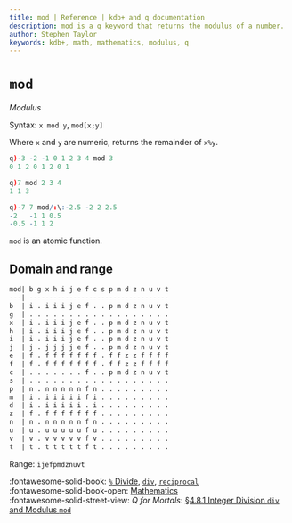 ```yaml
---
title: mod | Reference | kdb+ and q documentation
description: mod is a q keyword that returns the modulus of a number.
author: Stephen Taylor
keywords: kdb+, math, mathematics, modulus, q
---
```

# `mod`

_Modulus_



Syntax: `x mod y`, `mod[x;y]`

Where `x` and `y` are numeric, returns the remainder of `x%y`.
```q
q)-3 -2 -1 0 1 2 3 4 mod 3
0 1 2 0 1 2 0 1

q)7 mod 2 3 4
1 1 3

q)-7 7 mod/:\:-2.5 -2 2 2.5
-2   -1 1 0.5
-0.5 -1 1 2
```

`mod` is an atomic function.


## Domain and range

```txt
mod| b g x h i j e f c s p m d z n u v t
---| -----------------------------------
b  | i . i i i j e f . . p m d z n u v t
g  | . . . . . . . . . . . . . . . . . .
x  | i . i i i j e f . . p m d z n u v t
h  | i . i i i j e f . . p m d z n u v t
i  | i . i i i j e f . . p m d z n u v t
j  | j . j j j j e f . . p m d z n u v t
e  | f . f f f f f f f . f f z z f f f f
f  | f . f f f f f f f . f f z z f f f f
c  | . . . . . . . f . . p m d z n u v t
s  | . . . . . . . . . . . . . . . . . .
p  | n . n n n n n f n . . . . . . . . .
m  | i . i i i i i f i . . . . . . . . .
d  | i . i i i i i . i . . . . . . . . .
z  | f . f f f f f f f . . . . . . . . .
n  | n . n n n n n f n . . . . . . . . .
u  | u . u u u u u f u . . . . . . . . .
v  | v . v v v v v f v . . . . . . . . .
t  | t . t t t t t f t . . . . . . . . .
```

Range: `ijefpmdznuvt`

:fontawesome-solid-book: 
[`%` Divide](divide.md), [`div`](div.md), [`reciprocal`](reciprocal.md) 
<br>
:fontawesome-solid-book-open: 
[Mathematics](../basics/math.md)
<br>
:fontawesome-solid-street-view: 
_Q for Mortals_: [§4.8.1 Integer Division `div` and Modulus `mod`](/q4m3/4_Operators/#481-integer-division-div-and-modulus-mod)
